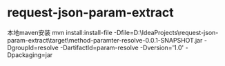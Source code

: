 # request-json-param-extract

本地maven安装
mvn install:install-file -Dfile=D:\IdeaProjects\request-json-param-extract\target\method-paramter-resolve-0.0.1-SNAPSHOT.jar -DgroupId=resolve -DartifactId=param-resolve -Dversion='1.0' -Dpackaging=jar